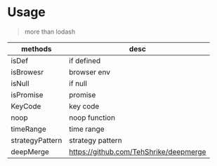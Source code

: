 # Usage

> more than lodash


| methods         | desc                                   |
| --------------- | -------------------------------------- |
| isDef           | if defined                             |
| isBrowesr       | browser env                            |
| isNull          | if null                                |
| isPromise       | promise                                |
| KeyCode         | key code                               |
| noop            | noop function                          |
| timeRange       | time range                             |
| strategyPattern | strategy pattern                       |
| deepMerge       | https://github.com/TehShrike/deepmerge |
